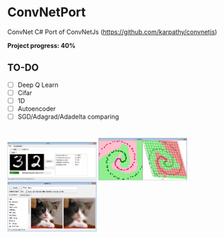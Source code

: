 # ConvNetPort
ConvNet C# Port of ConvNetJs (https://github.com/karpathy/convnetjs)


**Project progress: 40%**

## TO-DO
- [ ] Deep Q Learn
- [ ] Cifar
- [ ] 1D
- [ ] Autoencoder
- [ ] SGD/Adagrad/Adadelta comparing

#
<img src="imgs/mnist.png" width="40%"/>
<img src="imgs/2d.png" width="40%"/>
<img src="imgs/painting.png" width="40%"/>
